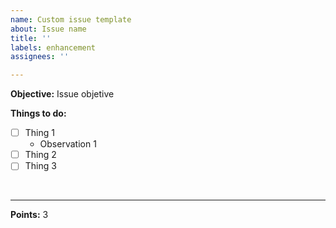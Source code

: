 ```yaml
---
name: Custom issue template
about: Issue name
title: ''
labels: enhancement
assignees: ''

---
```


**Objective:** Issue objetive

**Things to do:**
- [ ] Thing 1
   - Observation 1
- [ ] Thing 2
- [ ] Thing 3

&nbsp;
***
**Points:** 3
